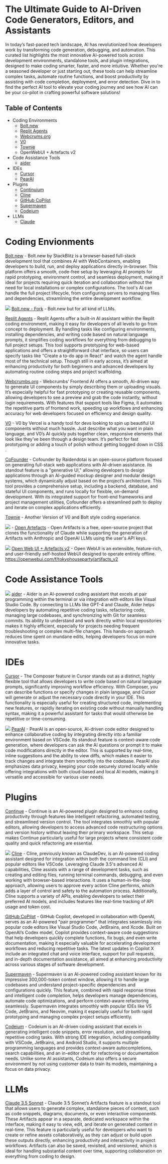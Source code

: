# The Ultimate Guide to AI-Driven Code Generators, Editors, and Assistants

In today’s fast-paced tech landscape, AI has revolutionized how developers work by transforming code generation, debugging, and automation. This curated list highlights the most innovative AI-powered tools across development environments, standalone tools, and plugin integrations, designed to make coding smarter, faster, and more intuitive. Whether you're a seasoned developer or just starting out, these tools can help streamline complex tasks, automate routine functions, and boost productivity by assisting with code completion, deployment, and error detection. Dive in to find the perfect AI tool to elevate your coding journey and see how AI can be your co-pilot in crafting powerful software solutions!


## Table of Contents
- Coding Environments
  - [Bolt.new](#boltnew)
  - [Replit Agents](#replit-agents)
  - [Webcrums.org](#webcrumsorg)
  - [V0](#v0)
  - [Townie](#Townie)
  - OpenWebUI + Artefacts v2
- Code Assistance Tools
  - [aider](#aider)
- IDEs
  - [Cursor](#cursor)
  - [PearAI](#pearai)
- Plugins
  - [Continuium](#continuium)
  - [Cline](#cline)
  - [GitHub CoPilot](#github-copilot)
  - [Supermaven](#supermaven)
  - [Codeium](#codeium)
- LLMs
  - [Claude](#claude)


# Coding Envionments
[Bolt.new](https://bolt.new/) - Bolt.new by StackBlitz is a browser-based full-stack development tool that combines AI with WebContainers, enabling developers to build, run, and deploy applications directly in-browser. This platform offers a smooth, code-free setup by leveraging AI prompts for rapid prototyping, environment control, and seamless deployment, making it ideal for projects requiring quick iteration and collaboration without the need for local installations or complex configurations. The tool's AI can handle the full project lifecycle, from configuring servers to managing files and dependencies, streamlining the entire development workflow.

![](https://img.shields.io/badge/Open%20Source-%E2%9C%94-green) [Bolt.new - Fork](https://github.com/coleam00/bolt.new-any-llm) - Bolt.new but for all kind of LLMs.

[Replit Agents](https://docs.replit.com/replitai/agent) - Replit Agents offer a built-in AI assistant within the Replit coding environment, making it easy for developers of all levels to go from concept to deployment. By handling tasks like configuring environments, installing dependencies, and writing code based on natural language prompts, it simplifies coding workflows for everything from debugging to full project setups. This tool supports prototyping for web-based applications and offers a straightforward chat interface, so users can specify tasks like "Create a to-do app in React" and watch the agent handle most of the technical setup. Though still in early access, it’s aimed at enhancing productivity for both beginners and advanced developers by automating routine coding steps and project scaffolding.

[Webcrumbs.org](https://webcrumbs.org/) - Webcrumbs’ Frontend AI offers a smooth, AI-driven way to generate UI components by simply describing them or uploading visuals. It’s especially helpful for fast prototyping or creating reusable components, allowing developers to see a preview and grab the code instantly, without login requirements. With features that support tools like Figma, it automates the repetitive parts of frontend work, speeding up workflows and enhancing accuracy for web developers focused on efficiency and design quality.

[V0](https://v0.dev/) - V0 by Vercel is a handy tool for devs looking to spin up beautiful UI components without much hassle. Just describe what you want in plain language, and V0’s AI quickly puts together clean, responsive elements that look like they’ve been through a design team. It’s perfect for fast prototyping or adding a touch of polish without getting bogged down in CSS​.

[CoFounder](https://github.com/raidendotai/cofounder) - Cofounder by Raidendotai is an open-source platform focused on generating full-stack web applications with AI-driven assistance. Its standout feature is a "generative UI," allowing developers to design applications through an AI-guided mockup designer and modular design systems, which dynamically adjust based on the project’s architecture. This tool provides a comprehensive setup, including a backend, database, and stateful UI components, and runs locally for flexible, on-demand development. With its integrated support for front-end frameworks and project management utilities, Cofounder offers a streamlined path to deploy and iterate on complex applications efficiently.

[Townie](https://www.val.town/townie) - Another Version of V0 and Bolt style coding experiance.

![](https://img.shields.io/badge/Open%20Source-%E2%9C%94-green) - [Open Artefacts](https://github.com/13point5/open-artifacts) - Open Artifacts is a free, open-source project that clones the functionality of Claude while supporting the generation of Artifacts with Anthropic and OpenAI LLMs using the user's API keys.

![](https://img.shields.io/badge/Open%20Source-%E2%9C%94-green) [Open Web UI + Artefacts v2](https://github.com/open-webui/open-webui) - Open WebUI is an extensible, feature-rich, and user-friendly self-hosted WebUI designed to operate entirely offline. https://openwebui.com/f/tokyohouseparty/artifacts_v2 


# Code Assistance Tools
![](https://img.shields.io/badge/Open%20Source-%E2%9C%94-green) [aider](https://www.aider.org/) - Aider is an AI-powered coding assistant that excels at pair programming within the terminal or via integration with editors like Visual Studio Code. By connecting to LLMs like GPT-4 and Claude, Aider helps developers by automating repetitive coding tasks, refactoring code, managing large codebases, and synchronizing with Git for seamless commits. Its ability to understand and work directly within local repositories makes it highly efficient, especially for projects needing frequent troubleshooting or complex multi-file changes. This hands-on approach reduces time spent on mundane edits, helping developers focus on more innovative tasks.


# IDEs
[Cursor](https://www.cursor.com/) - The Composer feature in Cursor stands out as a distinct, highly flexible tool that allows developers to write code based on natural language prompts, significantly improving workflow efficiency. With Composer, you can describe functions or specify changes in plain language, and Cursor will generate or adjust the necessary code directly in your IDE. This functionality is especially useful for creating structured code, implementing new features, or rapidly iterating on existing code without manually handling syntax, making it a powerful assistant for tasks that would otherwise be repetitive or time-consuming.

![](https://img.shields.io/badge/Open%20Source-%E2%9C%94-green) [PearAI](https://pear.ai/) - PearAI is an open-source, AI-driven code editor designed to enhance collaborative coding by integrating directly into a familiar environment based on VSCode. Its standout feature is context-aware code generation, where developers can ask the AI questions or prompt it to make code modifications directly in the editor. This is supported by real-time, inline suggestions and the ability to view diffs, which makes it easier to track changes and integrate them smoothly into the codebase. PearAI also emphasizes data privacy, keeping your code securely stored locally while offering integrations with both cloud-based and local AI models, making it versatile and accessible for various user needs.


# Plugins
[Continue](https://docs.continue.dev/) - Continue is an AI-powered plugin designed to enhance coding productivity through features like intelligent refactoring, automated testing, and streamlined version control. The tool integrates smoothly with popular editors, allowing developers to access advanced code restructuring options and version history without leaving their primary workspace. This setup makes Continue particularly useful for large projects where consistent code quality and quick refactoring are essential​.

![](https://img.shields.io/badge/Open%20Source-%E2%9C%94-green) [Cline](https://github.com/cline/cline) - Cline, previously known as ClaudeDev, is an AI-powered coding assistant designed for integration within both the command line (CLI) and popular editors like VSCode. Leveraging Claude 3.5's advanced AI capabilities, Cline assists with a range of development tasks, such as creating and editing files, running terminal commands, debugging, and even working with browser-based interactions. It uses a human-in-the-loop approach, allowing users to approve every action Cline performs, which adds a layer of control and safety to the automation process. Additionally, Cline supports a variety of APIs, enabling developers to select their preferred AI models, and includes features like real-time tracking of API usage and token cost.

[GitHub CoPilot](https://github.com/features/copilot) - GitHub Copilot, developed in collaboration with OpenAI, serves as an AI-powered "pair programmer" that integrates seamlessly into popular code editors like Visual Studio Code, JetBrains, and Xcode. Built on OpenAI’s Codex model, Copilot provides context-aware code suggestions that help developers quickly complete functions, fix bugs, and even write documentation, making it especially valuable for accelerating development workflows and reducing repetitive tasks. The latest updates in Copilot X include an integrated chat and voice interface, support for pull requests, and in-depth documentation assistance, all aimed at enhancing productivity across various stages of software development.

[Supermaven](https://supermaven.ai/) - Supermaven is an AI-powered coding assistant known for its impressive 300,000-token context window, allowing it to handle large codebases and understand project-specific dependencies and configurations quickly. This feature, combined with rapid response times and intelligent code completion, helps developers manage dependencies, automate code optimizations, and perform context-aware refactoring seamlessly. Supermaven integrates smoothly with popular IDEs like VS Code, JetBrains, and Neovim, making it especially useful for both rapid prototyping and managing complex project setups efficiently.

[Codeium](https://codeium.com/) - Codeium is an AI-driven coding assistant that excels in generating intelligent code snippets, error resolution, and streamlining repetitive coding tasks. With strong IDE integration, including compatibility with VSCode, JetBrains, and Android Studio, it supports multiple programming languages and provides context-aware autocompletions, search capabilities, and an in-editor chat for refactoring or documentation needs. Unlike some AI assistants, Codeium also offers a secure environment by not using customer data to train its models, maintaining a focus on data privacy​.


# LLMs
[Claude 3.5 Sonnet](https://www.anthropic.com/news/claude-3-5-sonnet) - Claude 3.5 Sonnet’s Artifacts feature is a standout tool that allows users to generate complex, standalone pieces of content, such as code snippets, diagrams, documents, or even interactive components. These Artifacts appear in a separate, dedicated workspace within the interface, making it easy to view, edit, and iterate on generated content in real-time. This feature is particularly useful for developers who want to create or refine assets collaboratively, as they can adjust or build upon these outputs directly, enhancing productivity and interactivity in project workflows. Artifacts can also be saved, revisited, and versioned, which is ideal for handling substantial content over time, supporting collaboration on everything from coding to design.
